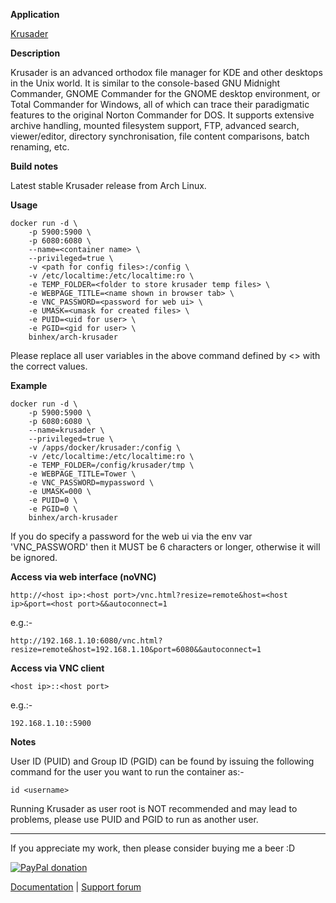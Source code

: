 **Application**

[Krusader](https://krusader.org/)

**Description**

Krusader is an advanced orthodox file manager for KDE and other desktops in the Unix world. It is similar to the console-based GNU Midnight Commander, GNOME Commander for the GNOME desktop environment, or Total Commander for Windows, all of which can trace their paradigmatic features to the original Norton Commander for DOS. It supports extensive archive handling, mounted filesystem support, FTP, advanced search, viewer/editor, directory synchronisation, file content comparisons, batch renaming, etc.

**Build notes**

Latest stable Krusader release from Arch Linux.

**Usage**
```
docker run -d \
    -p 5900:5900 \
    -p 6080:6080 \
    --name=<container name> \
    --privileged=true \
    -v <path for config files>:/config \
    -v /etc/localtime:/etc/localtime:ro \
    -e TEMP_FOLDER=<folder to store krusader temp files> \
    -e WEBPAGE_TITLE=<name shown in browser tab> \
    -e VNC_PASSWORD=<password for web ui> \
    -e UMASK=<umask for created files> \
    -e PUID=<uid for user> \
    -e PGID=<gid for user> \
    binhex/arch-krusader
```

Please replace all user variables in the above command defined by <> with the correct values.

**Example**
```
docker run -d \
    -p 5900:5900 \
    -p 6080:6080 \
    --name=krusader \
    --privileged=true \
    -v /apps/docker/krusader:/config \
    -v /etc/localtime:/etc/localtime:ro \
    -e TEMP_FOLDER=/config/krusader/tmp \
    -e WEBPAGE_TITLE=Tower \
    -e VNC_PASSWORD=mypassword \
    -e UMASK=000 \
    -e PUID=0 \
    -e PGID=0 \
    binhex/arch-krusader
```

If you do specify a password for the web ui via the env var 'VNC_PASSWORD' then it MUST be 6 characters or longer, otherwise it will be ignored.

**Access via web interface (noVNC)**

`http://<host ip>:<host port>/vnc.html?resize=remote&host=<host ip>&port=<host port>&&autoconnect=1`

e.g.:-

`http://192.168.1.10:6080/vnc.html?resize=remote&host=192.168.1.10&port=6080&&autoconnect=1`

**Access via VNC client**

`<host ip>::<host port>`

e.g.:-

`192.168.1.10::5900`

**Notes**

User ID (PUID) and Group ID (PGID) can be found by issuing the following command for the user you want to run the container as:-

```
id <username>
```

Running Krusader as user root is NOT recommended and may lead to problems, please use PUID and PGID to run as another user.
___
If you appreciate my work, then please consider buying me a beer  :D

[![PayPal donation](https://www.paypal.com/en_US/i/btn/btn_donate_SM.gif)](https://www.paypal.com/cgi-bin/webscr?cmd=_s-xclick&hosted_button_id=MM5E27UX6AUU4)

[Documentation](https://github.com/binhex/documentation) | [Support forum](https://lime-technology.com/forums/topic/71764-support-binhex-krusader/)